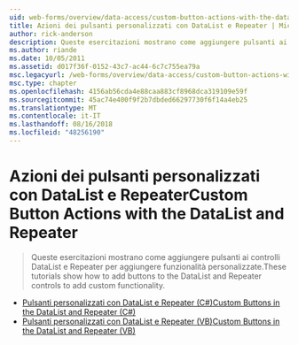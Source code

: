 ```yaml
---
uid: web-forms/overview/data-access/custom-button-actions-with-the-datalist-and-repeater/index
title: Azioni dei pulsanti personalizzati con DataList e Repeater | Microsoft Docs
author: rick-anderson
description: Queste esercitazioni mostrano come aggiungere pulsanti ai controlli DataList e Repeater per aggiungere funzionalità personalizzate.
ms.author: riande
ms.date: 10/05/2011
ms.assetid: d017f36f-0152-43c7-ac44-6c7c755ea79a
msc.legacyurl: /web-forms/overview/data-access/custom-button-actions-with-the-datalist-and-repeater
msc.type: chapter
ms.openlocfilehash: 4156ab56cda4e88caa883cf8968dca319109e59f
ms.sourcegitcommit: 45ac74e400f9f2b7dbded66297730f6f14a4eb25
ms.translationtype: MT
ms.contentlocale: it-IT
ms.lasthandoff: 08/16/2018
ms.locfileid: "48256190"
---
```

<a name="custom-button-actions-with-the-datalist-and-repeater"></a><span data-ttu-id="b86b5-103">Azioni dei pulsanti personalizzati con DataList e Repeater</span><span class="sxs-lookup"><span data-stu-id="b86b5-103">Custom Button Actions with the DataList and Repeater</span></span>
====================
> <span data-ttu-id="b86b5-104">Queste esercitazioni mostrano come aggiungere pulsanti ai controlli DataList e Repeater per aggiungere funzionalità personalizzate.</span><span class="sxs-lookup"><span data-stu-id="b86b5-104">These tutorials show how to add buttons to the DataList and Repeater controls to add custom functionality.</span></span>


- [<span data-ttu-id="b86b5-105">Pulsanti personalizzati con DataList e Repeater (C#)</span><span class="sxs-lookup"><span data-stu-id="b86b5-105">Custom Buttons in the DataList and Repeater (C#)</span></span>](custom-buttons-in-the-datalist-and-repeater-cs.md)
- [<span data-ttu-id="b86b5-106">Pulsanti personalizzati con DataList e Repeater (VB)</span><span class="sxs-lookup"><span data-stu-id="b86b5-106">Custom Buttons in the DataList and Repeater (VB)</span></span>](custom-buttons-in-the-datalist-and-repeater-vb.md)
